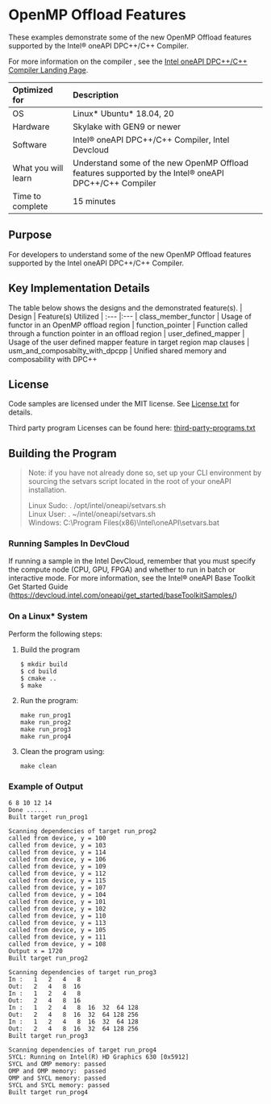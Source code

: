 # OpenMP Offload Features

These examples demonstrate some of the new OpenMP Offload features supported by the Intel&reg; oneAPI DPC++/C++ Compiler.

For more information on the compiler , see the [Intel oneAPI DPC++/C++ Compiler Landing Page](https://software.intel.com/content/www/us/en/develop/tools/oneapi/components/dpc-compiler.html).

| Optimized for                       | Description
|:---                               |:---
| OS                                | Linux* Ubuntu* 18.04, 20
| Hardware                          | Skylake with GEN9 or newer
| Software                          | Intel&reg; oneAPI DPC++/C++ Compiler, Intel Devcloud
| What you will learn               | Understand some of the new OpenMP Offload features supported by the Intel&reg; oneAPI DPC++/C++ Compiler
| Time to complete                  | 15 minutes

## Purpose
For developers to understand some of the new OpenMP Offload features supported by the Intel oneAPI DPC++/C++ Compiler.
 
## Key Implementation Details
The table below shows the designs and the demonstrated feature(s).
| Design                           | Feature(s) Utilized
| :---                             |:---
| class_member_functor             | Usage of functor in an OpenMP offload region
| function_pointer                 | Function called through a function pointer in an offload region
| user_defined_mapper              | Usage of the user defined mapper feature in target region map clauses
| usm_and_composabilty_with_dpcpp  | Unified shared memory and composability with DPC++


## License  
Code samples are licensed under the MIT license. See
[License.txt](https://github.com/oneapi-src/oneAPI-samples/blob/master/License.txt) for details.

Third party program Licenses can be found here: [third-party-programs.txt](https://github.com/oneapi-src/oneAPI-samples/blob/master/third-party-programs.txt)

## Building the Program

> Note: if you have not already done so, set up your CLI 
> environment by sourcing  the setvars script located in 
> the root of your oneAPI installation. 
>
> Linux Sudo: . /opt/intel/oneapi/setvars.sh  
> Linux User: . ~/intel/oneapi/setvars.sh  
> Windows: C:\Program Files(x86)\Intel\oneAPI\setvars.bat

### Running Samples In DevCloud
If running a sample in the Intel DevCloud, remember that you must specify the compute node (CPU, GPU, FPGA) and whether to run in batch or interactive mode. For more information, see the Intel® oneAPI Base Toolkit Get Started Guide (https://devcloud.intel.com/oneapi/get_started/baseToolkitSamples/)

### On a Linux* System
Perform the following steps:
1. Build the program
	```
    $ mkdir build
    $ cd build
    $ cmake ..
    $ make
	```

2. Run the program:
    ```
    make run_prog1
    make run_prog2
    make run_prog3
    make run_prog4
    ```

3. Clean the program using:
    ```
    make clean
    ```

### Example of Output
```
6 8 10 12 14 
Done ......
Built target run_prog1

Scanning dependencies of target run_prog2
called from device, y = 100
called from device, y = 103
called from device, y = 114
called from device, y = 106
called from device, y = 109
called from device, y = 112
called from device, y = 115
called from device, y = 107
called from device, y = 104
called from device, y = 101
called from device, y = 102
called from device, y = 110
called from device, y = 113
called from device, y = 105
called from device, y = 111
called from device, y = 108
Output x = 1720
Built target run_prog2

Scanning dependencies of target run_prog3
In :   1   2   4   8 
Out:   2   4   8  16 
In :   1   2   4   8 
Out:   2   4   8  16 
In :   1   2   4   8  16  32  64 128 
Out:   2   4   8  16  32  64 128 256 
In :   1   2   4   8  16  32  64 128 
Out:   2   4   8  16  32  64 128 256 
Built target run_prog3

Scanning dependencies of target run_prog4
SYCL: Running on Intel(R) HD Graphics 630 [0x5912]
SYCL and OMP memory: passed
OMP and OMP memory:  passed
OMP and SYCL memory: passed
SYCL and SYCL memory: passed
Built target run_prog4
```
